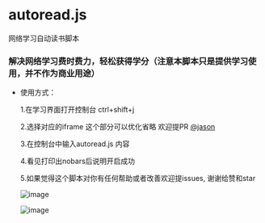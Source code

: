 # autoread.js
网络学习自动读书脚本

###  解决网络学习费时费力，轻松获得学分（注意本脚本只是提供学习使用，并不作为商业用途）

- 使用方式：

  1.在学习界面打开控制台 ctrl+shift+j
  
  2.选择对应的iframe 这个部分可以优化省略 欢迎提PR  [@jason](https://github.com/yikejason) 
  
  3.在控制台中输入autoread.js 内容
  
  4.看见打印出nobars后说明开启成功

  5.如果觉得这个脚本对你有任何帮助或者改善欢迎提issues, 谢谢给赞和star
  
  ![image](https://github.com/walkinMrwang/online_learning_automatic_reading_script/blob/image/01.png)
  
  
  
  ![image](https://github.com/walkinMrwang/online_learning_automatic_reading_script/blob/image/02.png)
  
  
  
  
  
